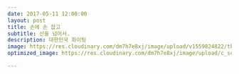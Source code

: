 ```yaml
---
date: 2017-05-11 12:00:00
layout: post
title: 손에 손 잡고
subtitle: 산을 넘어서.
description: 대한민국 화이팅
image: https://res.cloudinary.com/dm7h7e8xj/image/upload/v1559824822/theme15_oqsl4z.jpg
optimized_image: https://res.cloudinary.com/dm7h7e8xj/image/upload/c_scale,w_380/v1559824822/theme15_oqsl4z.jpg

---
```


